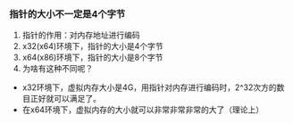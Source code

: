 ### 指针的大小不一定是4个字节
1. 指针的作用：对内存地址进行编码
2. x32(x64)环境下，指针的大小是4个字节
3. x64(x86)环境下，指针的大小是8个字节
4. 为啥有这种不同呢？
- x32环境下，虚拟内存大小是4G，用指针对内存进行编码时，2^32次方的数目正好就可以满足了。
- 在x64环境下，虚拟内存的大小就可以非常非常非常的大了（理论上）